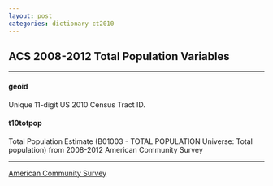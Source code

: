 ```yaml
---
layout: post
categories: dictionary ct2010
---
```


## ACS 2008-2012 Total Population Variables

---

#### **geoid**
Unique 11-digit US 2010 Census Tract ID.


#### **t10totpop**
Total Population Estimate (B01003 - TOTAL POPULATION Universe: Total population) from 2008-2012 American Community Survey

---
[American Community Survey](http://factfinder.census.gov/faces/nav/jsf/pages/searchresults.xhtml?refresh=t#)